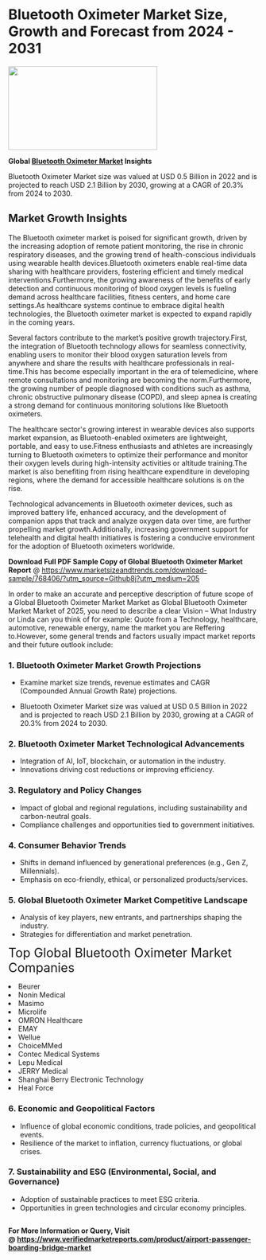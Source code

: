 <H1>Bluetooth Oximeter Market Size, Growth and Forecast from 2024 - 2031</H1><img class="aligncenter size-medium wp-image-584254" src="https://thirdeyenews.in/wp-content/uploads/2024/09/Global-Market-Research-300x168.jpeg" alt="" width="300" height="168" /><p><strong>Global&nbsp;<a href="https://www.marketsizeandtrends.com/download-sample/768406/?utm_source=Github8j?utm_medium=205">Bluetooth Oximeter Market</a> Insights</strong></p><p>Bluetooth Oximeter Market size was valued at USD 0.5 Billion in 2022 and is projected to reach USD 2.1 Billion by 2030, growing at a CAGR of 20.3% from 2024 to 2030.</p><p><h2>Market Growth Insights</h2> <p>The Bluetooth oximeter market is poised for significant growth, driven by the increasing adoption of remote patient monitoring, the rise in chronic respiratory diseases, and the growing trend of health-conscious individuals using wearable health devices.Bluetooth oximeters enable real-time data sharing with healthcare providers, fostering efficient and timely medical interventions.Furthermore, the growing awareness of the benefits of early detection and continuous monitoring of blood oxygen levels is fueling demand across healthcare facilities, fitness centers, and home care settings.As healthcare systems continue to embrace digital health technologies, the Bluetooth oximeter market is expected to expand rapidly in the coming years.</p> <p>Several factors contribute to the market’s positive growth trajectory.First, the integration of Bluetooth technology allows for seamless connectivity, enabling users to monitor their blood oxygen saturation levels from anywhere and share the results with healthcare professionals in real-time.This has become especially important in the era of telemedicine, where remote consultations and monitoring are becoming the norm.Furthermore, the growing number of people diagnosed with conditions such as asthma, chronic obstructive pulmonary disease (COPD), and sleep apnea is creating a strong demand for continuous monitoring solutions like Bluetooth oximeters.</p> <p>The healthcare sector's growing interest in wearable devices also supports market expansion, as Bluetooth-enabled oximeters are lightweight, portable, and easy to use.Fitness enthusiasts and athletes are increasingly turning to Bluetooth oximeters to optimize their performance and monitor their oxygen levels during high-intensity activities or altitude training.The market is also benefiting from rising healthcare expenditure in developing regions, where the demand for accessible healthcare solutions is on the rise.</p> <p>Technological advancements in Bluetooth oximeter devices, such as improved battery life, enhanced accuracy, and the development of companion apps that track and analyze oxygen data over time, are further propelling market growth.Additionally, increasing government support for telehealth and digital health initiatives is fostering a conducive environment for the adoption of Bluetooth oximeters worldwide.</p> <p><span class=""><strong>Download Full PDF Sample Copy of Global Bluetooth Oximeter Market Report</strong> @ <a href="https://www.marketsizeandtrends.com/download-sample/768406/?utm_source=Github8j?utm_medium=205" target="_blank">https://www.marketsizeandtrends.com/download-sample/768406/?utm_source=Github8j?utm_medium=205</a></span></p><p>In order to make an accurate and perceptive description of future scope of a Global&nbsp;Bluetooth Oximeter Market Market as Global&nbsp;Bluetooth Oximeter Market Market of 2025, you need to describe a clear Vision &ndash; What Industry or Linda can you think of for example: Quote from a Technology, healthcare, automotive, renewable energy, name the market you are Reffering to.However, some general trends and factors usually impact market reports and their future outlook include:</p><h3>1.&nbsp;<strong>Bluetooth Oximeter Market Growth Projections</strong></h3><ul><li>Examine market size trends, revenue estimates and CAGR (Compounded Annual Growth Rate) projections.</li><li><p>Bluetooth Oximeter Market size was valued at USD 0.5 Billion in 2022 and is projected to reach USD 2.1 Billion by 2030, growing at a CAGR of 20.3% from 2024 to 2030.</p></li></ul><h3>2.&nbsp;<strong>Bluetooth Oximeter Market Technological Advancements</strong></h3><ul><li>Integration of AI, IoT, blockchain, or automation in the industry.</li><li>Innovations driving cost reductions or improving efficiency.</li></ul><h3>3.&nbsp;<strong>Regulatory and Policy Changes</strong></h3><ul><li>Impact of global and regional regulations, including sustainability and carbon-neutral goals.</li><li>Compliance challenges and opportunities tied to government initiatives.</li></ul><h3>4.&nbsp;<strong>Consumer Behavior Trends</strong></h3><ul><li>Shifts in demand influenced by generational preferences (e.g., Gen Z, Millennials).</li><li>Emphasis on eco-friendly, ethical, or personalized products/services.</li></ul><h3>5.&nbsp;<strong>Global Bluetooth Oximeter Market Competitive Landscape</strong></h3><ul><li>Analysis of key players, new entrants, and partnerships shaping the industry.</li><li>Strategies for differentiation and market penetration.</li></ul><p data-pm-slice="1 1 []"><span style="color: inherit; font-family: inherit; font-size: 25px;">Top Global Bluetooth Oximeter Market Companies</span></p><div class="" data-test-id=""><p><li>Beurer</li><li> Nonin Medical</li><li> Masimo</li><li> Microlife</li><li> OMRON Healthcare</li><li> EMAY</li><li> Wellue</li><li> ChoiceMMed</li><li> Contec Medical Systems</li><li> Lepu Medical</li><li> JERRY Medical</li><li> Shanghai Berry Electronic Technology</li><li> Heal Force</li></p></div><h3>6.&nbsp;<strong>Economic and Geopolitical Factors</strong></h3><ul><li>Influence of global economic conditions, trade policies, and geopolitical events.</li><li>Resilience of the market to inflation, currency fluctuations, or global crises.</li></ul><h3>7.&nbsp;<strong>Sustainability and ESG (Environmental, Social, and Governance)</strong></h3><ul><li>Adoption of sustainable practices to meet ESG criteria.</li><li>Opportunities in green technologies and circular economy principles.</li></ul><h2><strong style="font-size: 14px;">For More Information or Query, Visit @&nbsp;</strong><a style="background-color: #ffffff; font-size: 14px;" href="https://www.marketsizeandtrends.com/report/bluetooth-oximeter-market/" target="_blank">https://www.verifiedmarketreports.com/product/airport-passenger-boarding-bridge-market</a></h2>